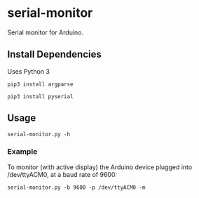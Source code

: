 # serial-monitor

Serial monitor for Arduino.

## Install Dependencies

Uses Python 3

```
pip3 install argparse

pip3 install pyserial
```

## Usage

```
serial-monitor.py -h
```

### Example

To monitor (with active display) the Arduino device plugged into /dev/ttyACM0, at a baud rate of 9600:

```
serial-monitor.py -b 9600 -p /dev/ttyACM0 -m
```

